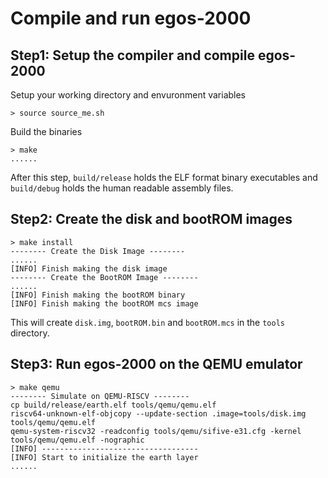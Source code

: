 # Compile and run egos-2000

## Step1: Setup the compiler and compile egos-2000

Setup your working directory and envuronment variables

```shell
> source source_me.sh
```

Build the binaries

```shell
> make
......
```

After this step, `build/release` holds the ELF format binary executables and `build/debug` holds the human readable assembly files.

## Step2: Create the disk and bootROM images

```shell
> make install
-------- Create the Disk Image --------
......
[INFO] Finish making the disk image
-------- Create the BootROM Image --------
......
[INFO] Finish making the bootROM binary
[INFO] Finish making the bootROM mcs image
```

This will create `disk.img`, `bootROM.bin` and `bootROM.mcs` in the `tools` directory.

## Step3: Run egos-2000 on the QEMU emulator

```shell
> make qemu
-------- Simulate on QEMU-RISCV --------
cp build/release/earth.elf tools/qemu/qemu.elf
riscv64-unknown-elf-objcopy --update-section .image=tools/disk.img tools/qemu/qemu.elf
qemu-system-riscv32 -readconfig tools/qemu/sifive-e31.cfg -kernel tools/qemu/qemu.elf -nographic
[INFO] -----------------------------------
[INFO] Start to initialize the earth layer
......
```
